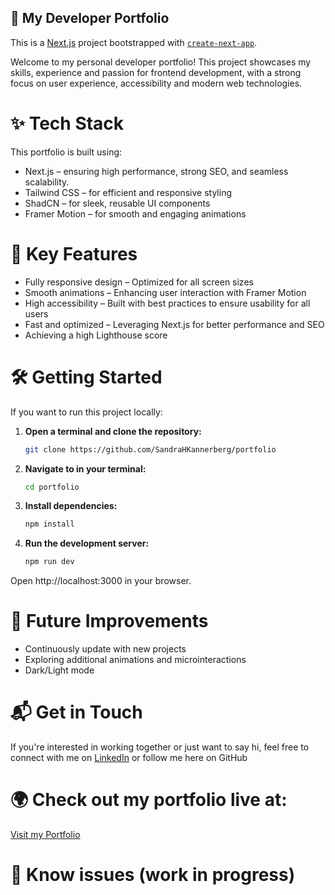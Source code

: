 ## 🚀 My Developer Portfolio

This is a [Next.js](https://nextjs.org) project bootstrapped with [`create-next-app`](https://nextjs.org/docs/app/api-reference/cli/create-next-app).

Welcome to my personal developer portfolio! This project showcases my skills, experience and passion for frontend development, with a strong focus on user experience, accessibility and modern web technologies.

# ✨ Tech Stack

This portfolio is built using:

- Next.js – ensuring high performance, strong SEO, and seamless scalability.
- Tailwind CSS – for efficient and responsive styling
- ShadCN – for sleek, reusable UI components
- Framer Motion – for smooth and engaging animations

# 🎯 Key Features

- Fully responsive design – Optimized for all screen sizes
- Smooth animations – Enhancing user interaction with Framer Motion
- High accessibility – Built with best practices to ensure usability for all users
- Fast and optimized – Leveraging Next.js for better performance and SEO
- Achieving a high Lighthouse score

# 🛠️ Getting Started

If you want to run this project locally:

1. **Open a terminal and clone the repository:**

   ```bash
   git clone https://github.com/SandraHKannerberg/portfolio

   ```

2. **Navigate to in your terminal:**

   ```bash
   cd portfolio

   ```

3. **Install dependencies:**

   ```bash
   npm install

   ```

4. **Run the development server:**

   ```bash
   npm run dev

   ```

Open http://localhost:3000 in your browser.

# 📌 Future Improvements

- Continuously update with new projects </br>
- Exploring additional animations and microinteractions </br>
- Dark/Light mode </br>

# 📬 Get in Touch

If you're interested in working together or just want to say hi, feel free to connect with me on [LinkedIn](https://www.linkedin.com/in/sandra-h%C3%B6st-kannerberg/) or follow me here on GitHub

# 🌍 Check out my portfolio live at:

[Visit my Portfolio](https://sandra-dev-portfolio.vercel.app)

# 🚧 Know issues (work in progress)

